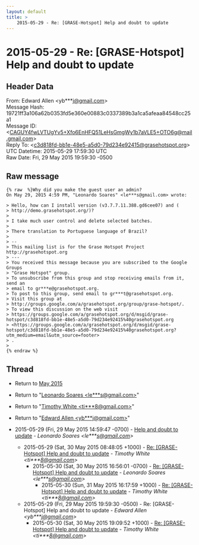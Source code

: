 ```yaml
---
layout: default
title: >
    2015-05-29 - Re: [GRASE-Hotspot] Help and doubt to update
---
```


# 2015-05-29 - Re: [GRASE-Hotspot] Help and doubt to update

## Header Data

From: Edward Allen \<yb***j@gmail.com\><br>
Message Hash: 19721ff3a106a62b0353fd5e360e00883c0337389b3a1ca5afeaa84548cc25a1<br>
Message ID: \<CAGUY4fwLVTUgYv5+Xfo6EnHFQ51LeHsGmgWy1b7aVLE5+OTO6g@mail.gmail.com\><br>
Reply To: \<c3d818fd-bb1e-48e5-a5d0-79d234e92415@grasehotspot.org\><br>
UTC Datetime: 2015-05-29 17:59:30 UTC<br>
Raw Date: Fri, 29 May 2015 19:59:30 -0500<br>

## Raw message

```
{% raw  %}Why did you make the guest user an admin?
On May 29, 2015 4:59 PM, "Leonardo Soares" <le***s@gmail.com> wrote:

> Hello, how can I install version (v3.7.7.11.388.gd6cee07) and (
> http://demo.grasehotspot.org/)?
>
> I take much user control and delete selected batches.
>
> There translation to Portuguese language of Brazil?
>
> --
> This mailing list is for the Grase Hotspot Project http://grasehotspot.org
> ---
> You received this message because you are subscribed to the Google Groups
> "Grase Hotspot" group.
> To unsubscribe from this group and stop receiving emails from it, send an
> email to gr***e@grasehotspot.org.
> To post to this group, send email to gr***t@grasehotspot.org.
> Visit this group at
> http://groups.google.com/a/grasehotspot.org/group/grase-hotspot/.
> To view this discussion on the web visit
> https://groups.google.com/a/grasehotspot.org/d/msgid/grase-hotspot/c3d818fd-bb1e-48e5-a5d0-79d234e92415%40grasehotspot.org
> <https://groups.google.com/a/grasehotspot.org/d/msgid/grase-hotspot/c3d818fd-bb1e-48e5-a5d0-79d234e92415%40grasehotspot.org?utm_medium=email&utm_source=footer>
> .
>
{% endraw %}
```

## Thread

+ Return to [May 2015](/archive/2015/05)

+ Return to "[Leonardo Soares <le***s<span>@</span>gmail.com>](/authors/le___s_at_gmail_com)"
+ Return to "[Timothy White <ti***8<span>@</span>gmail.com>](/authors/ti___8_at_gmail_com)"
+ Return to "[Edward Allen <yb***j<span>@</span>gmail.com>](/authors/yb___j_at_gmail_com)"

+ 2015-05-29 (Fri, 29 May 2015 14:59:47 -0700) - [Help and doubt to update](/archive/2015/05/f6400b3c06434b95c815c89f04523be0aaa1a10a7476ade955dbfa8766819fc4) - _Leonardo Soares \<le***s@gmail.com\>_
  + 2015-05-29 (Sat, 30 May 2015 08:48:05 +1000) - [Re: [GRASE-Hotspot] Help and doubt to update](/archive/2015/05/2d3c442bc5baf865ad507f93e83c4613808fe1b77d7502f06087b51b1369164f) - _Timothy White \<ti***8@gmail.com\>_
    + 2015-05-30 (Sat, 30 May 2015 16:56:01 -0700) - [Re: [GRASE-Hotspot] Help and doubt to update](/archive/2015/05/65d962f6b13429e62a3668a4187c428114a04ff5ef475e0fc08af96b2fd854ab) - _Leonardo Soares \<le***s@gmail.com\>_
      + 2015-05-30 (Sun, 31 May 2015 16:17:59 +1000) - [Re: [GRASE-Hotspot] Help and doubt to update](/archive/2015/05/15363a6dac227c05a4e9f0b43e4f770467addd495fd1ec7948b37f295e78b63a) - _Timothy White \<ti***8@gmail.com\>_
  + 2015-05-29 (Fri, 29 May 2015 19:59:30 -0500) - Re: [GRASE-Hotspot] Help and doubt to update - _Edward Allen \<yb***j@gmail.com\>_
    + 2015-05-30 (Sat, 30 May 2015 19:09:52 +1000) - [Re: [GRASE-Hotspot] Help and doubt to update](/archive/2015/05/b65a59eef4f02f7fabab4bae045fa4296a2960414cf01494f12e2992df5282b0) - _Timothy White \<ti***8@gmail.com\>_

